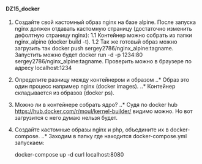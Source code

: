 #### DZ15_docker 
   1. Создайте свой кастомный образ nginx на базе alpine. После запуска nginx должен отдавать кастомную страницу (достаточно изменить дефолтную страницу nginx):
      1.1 Контейнер можно собрать из папки nginx_alpine (docker build -t). 
      1.2 Так же готовый образ можно загрузить так docker push sergey2786/nginx_alpine:tagname. Запустить можно будет docker run -d -p 1234:80 sergey2786/nginx_alpine:tagname. Проверить можно в браузере по адресу localhost:1234
   2. Определите разницу между контейнером и образом
      ..* Образ это один процесс например nginx (docker images).
      ..* Контейнер складывается из образов (docker ps). 
   3. Можно ли в контейнере собрать ядро?
      ..* Судя по docker hub https://hub.docker.com/r/moul/kernel-builder/ видимо можно. Но вот загрузится с него думаю нельзя будет.
   4. Создайте кастомные образы nginx и php, объедините их в docker-compose.
      ..* Заходим в папку где находится docker-compose.yml запускаем:
         
         docker-compose up -d
         curl localhost:8080